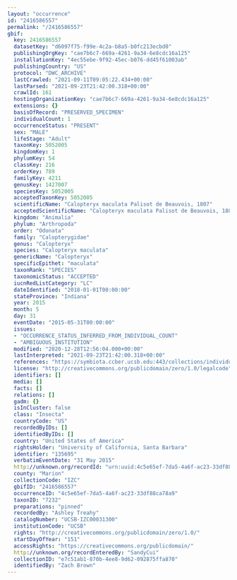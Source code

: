 ```yaml
---
layout: "occurrence"
id: "2416586557"
permalink: "/2416586557"
gbif:
  key: 2416586557
  datasetKey: "d6097f75-f99e-4c2a-b8a5-b0fc213ecbd0"
  publishingOrgKey: "cae7b6c7-669a-4261-9a34-6e8cdc16a125"
  installationKey: "4ec55ebe-9f92-45ec-b076-dd45f61003ab"
  publishingCountry: "US"
  protocol: "DWC_ARCHIVE"
  lastCrawled: "2021-09-11T09:05:22.434+00:00"
  lastParsed: "2021-09-23T21:42:00.318+00:00"
  crawlId: 161
  hostingOrganizationKey: "cae7b6c7-669a-4261-9a34-6e8cdc16a125"
  extensions: {}
  basisOfRecord: "PRESERVED_SPECIMEN"
  individualCount: 1
  occurrenceStatus: "PRESENT"
  sex: "MALE"
  lifeStage: "Adult"
  taxonKey: 5052005
  kingdomKey: 1
  phylumKey: 54
  classKey: 216
  orderKey: 789
  familyKey: 4211
  genusKey: 1427007
  speciesKey: 5052005
  acceptedTaxonKey: 5052005
  scientificName: "Calopteryx maculata Palisot de Beauvois, 1807"
  acceptedScientificName: "Calopteryx maculata Palisot de Beauvois, 1807"
  kingdom: "Animalia"
  phylum: "Arthropoda"
  order: "Odonata"
  family: "Calopterygidae"
  genus: "Calopteryx"
  species: "Calopteryx maculata"
  genericName: "Calopteryx"
  specificEpithet: "maculata"
  taxonRank: "SPECIES"
  taxonomicStatus: "ACCEPTED"
  iucnRedListCategory: "LC"
  dateIdentified: "2018-01-01T00:00:00"
  stateProvince: "Indiana"
  year: 2015
  month: 5
  day: 31
  eventDate: "2015-05-31T00:00:00"
  issues:
  - "OCCURRENCE_STATUS_INFERRED_FROM_INDIVIDUAL_COUNT"
  - "AMBIGUOUS_INSTITUTION"
  modified: "2020-12-28T12:56:04.000+00:00"
  lastInterpreted: "2021-09-23T21:42:00.318+00:00"
  references: "https://symbiota.ccber.ucsb.edu:443/collections/individual/index.php?occid=135695"
  license: "http://creativecommons.org/publicdomain/zero/1.0/legalcode"
  identifiers: []
  media: []
  facts: []
  relations: []
  gadm: {}
  isInCluster: false
  class: "Insecta"
  countryCode: "US"
  recordedByIDs: []
  identifiedByIDs: []
  country: "United States of America"
  rightsHolder: "University of California, Santa Barbara"
  identifier: "135695"
  verbatimEventDate: "31 May 2015"
  http://unknown.org/recordId: "urn:uuid:4c5e65ef-7da5-4a6f-ac23-33df88ca78a9"
  county: "Marion"
  collectionCode: "IZC"
  gbifID: "2416586557"
  occurrenceID: "4c5e65ef-7da5-4a6f-ac23-33df88ca78a9"
  taxonID: "7232"
  preparations: "pinned"
  recordedBy: "Ashley Treahy"
  catalogNumber: "UCSB-IZC00031300"
  institutionCode: "UCSB"
  rights: "http://creativecommons.org/publicdomain/zero/1.0/"
  startDayOfYear: "151"
  accessRights: "https://creativecommons.org/publicdomain/"
  http://unknown.org/recordEnteredBy: "SandyCui"
  collectionID: "e7c51ab1-870b-4ee8-9d62-092875ffa870"
  identifiedBy: "Zach Brown"
---
```

